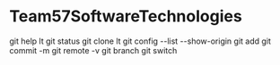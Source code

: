 # Team57SoftwareTechnologies
git help lt
git status
git clone lt
git config --list --show-origin
git add
git commit -m
git remote -v
git branch
git switch